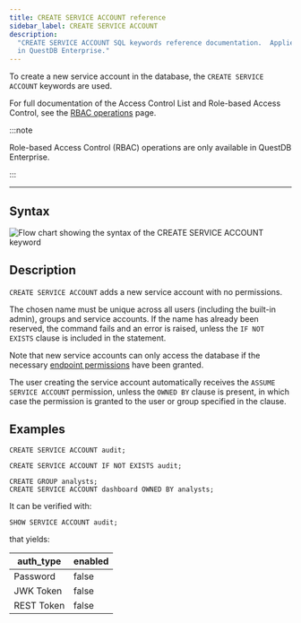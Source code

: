 ```yaml
---
title: CREATE SERVICE ACCOUNT reference
sidebar_label: CREATE SERVICE ACCOUNT
description:
  "CREATE SERVICE ACCOUNT SQL keywords reference documentation.  Applies to RBAC
  in QuestDB Enterprise."
---
```


To create a new service account in the database, the `CREATE SERVICE ACCOUNT`
keywords are used.

For full documentation of the Access Control List and Role-based Access Control,
see the [RBAC operations](/docs/operations/rbac) page.

:::note

Role-based Access Control (RBAC) operations are only available in QuestDB
Enterprise.

:::

---

## Syntax

![Flow chart showing the syntax of the CREATE SERVICE ACCOUNT keyword](/img/docs/diagrams/createServiceAccount.svg)

## Description

`CREATE SERVICE ACCOUNT` adds a new service account with no permissions.

The chosen name must be unique across all users (including the built-in admin),
groups and service accounts. If the name has already been reserved, the command
fails and an error is raised, unless the `IF NOT EXISTS` clause is included in
the statement.

Note that new service accounts can only access the database if the necessary
[endpoint permissions](/docs/operations/rbac/#endpoint-permissions) have been
granted.

The user creating the service account automatically receives the
`ASSUME SERVICE ACCOUNT` permission, unless the `OWNED BY` clause is present, in
which case the permission is granted to the user or group specified in the
clause.

## Examples

```questdb-sql
CREATE SERVICE ACCOUNT audit;

CREATE SERVICE ACCOUNT IF NOT EXISTS audit;
```

```
CREATE GROUP analysts;
CREATE SERVICE ACCOUNT dashboard OWNED BY analysts;

```

It can be verified with:

```questdb-sql
SHOW SERVICE ACCOUNT audit;
```

that yields:

| auth_type  | enabled |
| ---------- | ------- |
| Password   | false   |
| JWK Token  | false   |
| REST Token | false   |

